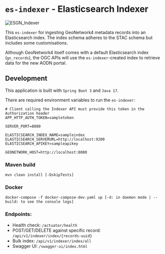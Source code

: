 # `es-indexer` - Elasticsearch Indexer

![ESGN_Indexer](https://github.com/aodn/es-indexer/assets/26201635/99615859-b4a4-48be-a3af-72b7f1fc048f)

This `es-indexer` for ingesting GeoNetwork4 metadata records into an Elasticsearch index. The index schema adheres to the STAC schema but includes some customisations.

Although GeoNetwork4 itself comes with a default Elasticsearch index (`gn_records`), the OGC APIs will use the `es-indexer`-created index to retrieve data for the new AODN portal.

## Development

This application is built with `Spring Boot 3` and `Java 17`.

There are required environment variables to run the `es-indexer`:

```env
# Client calling the Indexer API must provide this token in the Authorization header
APP_HTTP_AUTH_TOKEN=sampletoken

SERVER_PORT=8080

ELASTICSEARCH_INDEX_NAME=sampleindex
ELASTICSEARCH_SERVERURL=http://localhost:9200
ELASTICSEARCH_APIKEY=sampleapikey

GEONETWORK_HOST=http://localhost:8080
```

### Maven build

```console
mvn clean install [-DskipTests]
```

### Docker

```console
docker-compose -f docker-compose-dev.yaml up [-d: in daemon mode | --build: to see the console logs]
```

### Endpoints:

- Health check: `/actuator/health`
- POST/GET/DELETE against specific record: `/api/v1/indexer/index/{records-uuid}`
- Bulk index: `/api/v1/indexer/index/all`
- Swagger UI: `/swagger-ui/index.html`
